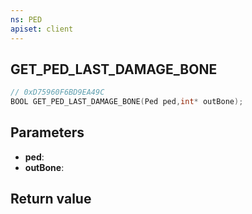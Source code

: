 ```yaml
---
ns: PED
apiset: client
---
```

## GET_PED_LAST_DAMAGE_BONE

```c
// 0xD75960F6BD9EA49C
BOOL GET_PED_LAST_DAMAGE_BONE(Ped ped,int* outBone);
```


## Parameters
* **ped**:
* **outBone**:

## Return value

